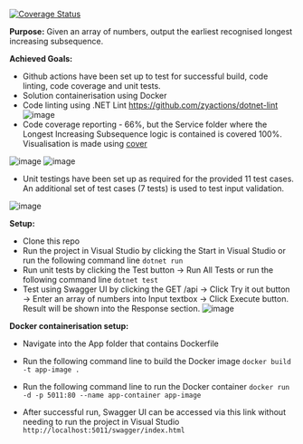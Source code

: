 [![Coverage Status](https://coveralls.io/repos/github/kevinnguyen2208/6f592e15-e780-4d85-a7cc-f61fc346af80/badge.svg)](https://coveralls.io/github/kevinnguyen2208/6f592e15-e780-4d85-a7cc-f61fc346af80)

**Purpose:** Given an array of numbers, output the earliest recognised longest increasing subsequence.

**Achieved Goals:**
- Github actions have been set up to test for successful build, code linting, code coverage and unit tests.
- Solution containerisation using Docker
- Code linting using .NET Lint https://github.com/zyactions/dotnet-lint
 ![image](https://github.com/kevinnguyen2208/6f592e15-e780-4d85-a7cc-f61fc346af80/assets/54177223/b1185495-e71a-4c82-989f-6de3aee8fdd0)
- Code coverage reporting - 66%, but the Service folder where the Longest Increasing Subsequence logic is contained is covered 100%. Visualisation is made using [cover](https://coveralls.io/)

![image](https://github.com/kevinnguyen2208/6f592e15-e780-4d85-a7cc-f61fc346af80/assets/54177223/c9be4ddb-9bdc-4f75-a35d-181491ab4218)
![image](https://github.com/kevinnguyen2208/6f592e15-e780-4d85-a7cc-f61fc346af80/assets/54177223/6eaa9716-f691-435c-8ea3-7109e1c66044)
- Unit testings have been set up as required for the provided 11 test cases. An additional set of test cases (7 tests) is used to test input validation.

![image](https://github.com/kevinnguyen2208/6f592e15-e780-4d85-a7cc-f61fc346af80/assets/54177223/3254636d-dfd3-4dd2-b30e-0b589747db17)


**Setup:**
 - Clone this repo
 - Run the project in Visual Studio by clicking the Start in Visual Studio or run the following command line
   `dotnet run`
 - Run unit tests by clicking the Test button -> Run All Tests or run the following command line
   `dotnet test` 
 - Test using Swagger UI by clicking the GET /api -> Click Try it out button -> Enter an array of numbers into Input textbox -> Click Execute button. Result will be shown into the Response section.
   ![image](https://github.com/kevinnguyen2208/6f592e15-e780-4d85-a7cc-f61fc346af80/assets/54177223/acd56be3-d06e-405c-a60b-ba1b72291065)

**Docker containerisation setup:**
 - Navigate into the App folder that contains Dockerfile
 - Run the following command line to build the Docker image
   `docker build -t app-image .`     

 - Run the following command line to run the Docker container
   `docker run -d -p 5011:80 --name app-container app-image`

 - After successful run, Swagger UI can be accessed via this link without needing to run the project in Visual Studio
   `http://localhost:5011/swagger/index.html`

